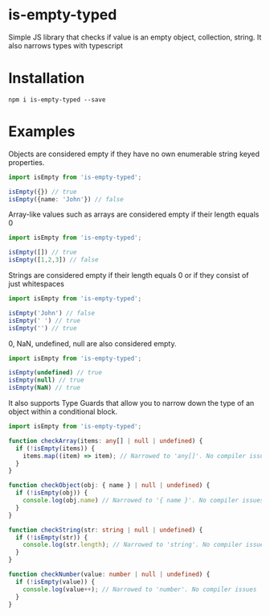 # is-empty-typed

Simple JS library that checks if value is an empty object, collection, string. It also narrows types with typescript

# Installation

`npm i is-empty-typed --save`

# Examples

Objects are considered empty if they have no own enumerable string keyed properties.

```typescript
import isEmpty from 'is-empty-typed';

isEmpty({}) // true
isEmpty({name: 'John'}) // false
```

Array-like values such as arrays are considered empty if their length equals 0

```typescript
import isEmpty from 'is-empty-typed';

isEmpty([]) // true
isEmpty([1,2,3]) // false
```

Strings are considered empty if their length equals 0 or if they consist of just whitespaces

```typescript
import isEmpty from 'is-empty-typed';

isEmpty('John') // false
isEmpty(' ') // true
isEmpty('') // true
```

0, NaN, undefined, null are also considered empty.

```typescript
import isEmpty from 'is-empty-typed';

isEmpty(undefined) // true
isEmpty(null) // true
isEmpty(NaN) // true
```

It also supports Type Guards that allow you to narrow down the type of an object within a conditional block.

```typescript
import isEmpty from 'is-empty-typed';

function checkArray(items: any[] | null | undefined) {
  if (!isEmpty(items)) {
    items.map((item) => item); // Narrowed to 'any[]'. No compiler issues
  }
}

function checkObject(obj: { name } | null | undefined) {
  if (!isEmpty(obj)) {
    console.log(obj.name) // Narrowed to '{ name }'. No compiler issues
  }
}

function checkString(str: string | null | undefined) {
  if (!isEmpty(str)) {
    console.log(str.length); // Narrowed to 'string'. No compiler issues
  }
}

function checkNumber(value: number | null | undefined) {
  if (!isEmpty(value)) {
    console.log(value++); // Narrowed to 'number'. No compiler issues
  }
}
```
